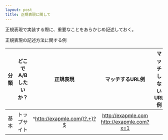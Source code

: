```yaml
---
layout: post
title: 正規表現に関して
---
```


正規表現で実装する際に、重要なことをあらかじめ記述しておく。

正規表現の記述方法に関する例

|分類|どこでA/Bしたいか？|          正規表現         |マッチするURL例|マッチしないURL例|
|:--:|:-----------------:|:-------------------------:|:-------------:|:---------------:|
|基本|    トップサイト   |^http://exapmle.com(\?.+)?$|http://exapmle.com  http://exapmle.com?x=1||
